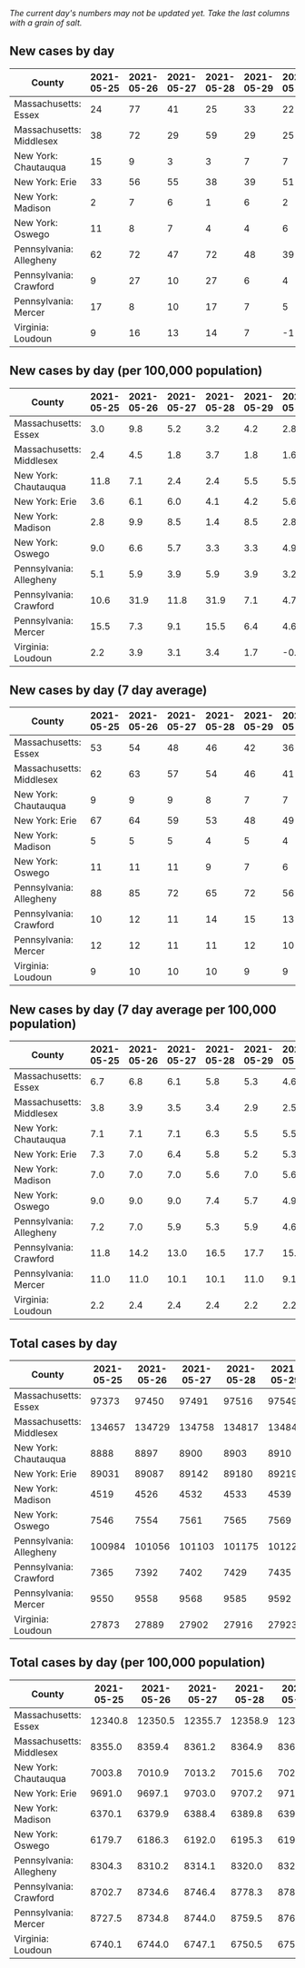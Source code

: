 _The current day's numbers may not be updated yet. Take the last columns with a grain of salt._
## New cases by day

| County | 2021-05-25 | 2021-05-26 | 2021-05-27 | 2021-05-28 | 2021-05-29 | 2021-05-30 | 2021-05-31 |
| --- | --- | --- | --- | --- | --- | --- | --- |
| Massachusetts: Essex | 24 | 77 | 41 | 25 | 33 | 22 |  |
| Massachusetts: Middlesex | 38 | 72 | 29 | 59 | 29 | 25 |  |
| New York: Chautauqua | 15 | 9 | 3 | 3 | 7 | 7 |  |
| New York: Erie | 33 | 56 | 55 | 38 | 39 | 51 |  |
| New York: Madison | 2 | 7 | 6 | 1 | 6 | 2 |  |
| New York: Oswego | 11 | 8 | 7 | 4 | 4 | 6 |  |
| Pennsylvania: Allegheny | 62 | 72 | 47 | 72 | 48 | 39 |  |
| Pennsylvania: Crawford | 9 | 27 | 10 | 27 | 6 | 4 |  |
| Pennsylvania: Mercer | 17 | 8 | 10 | 17 | 7 | 5 |  |
| Virginia: Loudoun | 9 | 16 | 13 | 14 | 7 | -1 |  |

## New cases by day (per 100,000 population)

| County | 2021-05-25 | 2021-05-26 | 2021-05-27 | 2021-05-28 | 2021-05-29 | 2021-05-30 | 2021-05-31 |
| --- | --- | --- | --- | --- | --- | --- | --- |
| Massachusetts: Essex | 3.0 | 9.8 | 5.2 | 3.2 | 4.2 | 2.8 |  |
| Massachusetts: Middlesex | 2.4 | 4.5 | 1.8 | 3.7 | 1.8 | 1.6 |  |
| New York: Chautauqua | 11.8 | 7.1 | 2.4 | 2.4 | 5.5 | 5.5 |  |
| New York: Erie | 3.6 | 6.1 | 6.0 | 4.1 | 4.2 | 5.6 |  |
| New York: Madison | 2.8 | 9.9 | 8.5 | 1.4 | 8.5 | 2.8 |  |
| New York: Oswego | 9.0 | 6.6 | 5.7 | 3.3 | 3.3 | 4.9 |  |
| Pennsylvania: Allegheny | 5.1 | 5.9 | 3.9 | 5.9 | 3.9 | 3.2 |  |
| Pennsylvania: Crawford | 10.6 | 31.9 | 11.8 | 31.9 | 7.1 | 4.7 |  |
| Pennsylvania: Mercer | 15.5 | 7.3 | 9.1 | 15.5 | 6.4 | 4.6 |  |
| Virginia: Loudoun | 2.2 | 3.9 | 3.1 | 3.4 | 1.7 | -0.2 |  |

## New cases by day (7 day average)

| County | 2021-05-25 | 2021-05-26 | 2021-05-27 | 2021-05-28 | 2021-05-29 | 2021-05-30 | 2021-05-31 |
| --- | --- | --- | --- | --- | --- | --- | --- |
| Massachusetts: Essex | 53 | 54 | 48 | 46 | 42 | 36 |  |
| Massachusetts: Middlesex | 62 | 63 | 57 | 54 | 46 | 41 |  |
| New York: Chautauqua | 9 | 9 | 9 | 8 | 7 | 7 |  |
| New York: Erie | 67 | 64 | 59 | 53 | 48 | 49 |  |
| New York: Madison | 5 | 5 | 5 | 4 | 5 | 4 |  |
| New York: Oswego | 11 | 11 | 11 | 9 | 7 | 6 |  |
| Pennsylvania: Allegheny | 88 | 85 | 72 | 65 | 72 | 56 |  |
| Pennsylvania: Crawford | 10 | 12 | 11 | 14 | 15 | 13 |  |
| Pennsylvania: Mercer | 12 | 12 | 11 | 11 | 12 | 10 |  |
| Virginia: Loudoun | 9 | 10 | 10 | 10 | 9 | 9 |  |

## New cases by day (7 day average per 100,000 population)

| County | 2021-05-25 | 2021-05-26 | 2021-05-27 | 2021-05-28 | 2021-05-29 | 2021-05-30 | 2021-05-31 |
| --- | --- | --- | --- | --- | --- | --- | --- |
| Massachusetts: Essex | 6.7 | 6.8 | 6.1 | 5.8 | 5.3 | 4.6 |  |
| Massachusetts: Middlesex | 3.8 | 3.9 | 3.5 | 3.4 | 2.9 | 2.5 |  |
| New York: Chautauqua | 7.1 | 7.1 | 7.1 | 6.3 | 5.5 | 5.5 |  |
| New York: Erie | 7.3 | 7.0 | 6.4 | 5.8 | 5.2 | 5.3 |  |
| New York: Madison | 7.0 | 7.0 | 7.0 | 5.6 | 7.0 | 5.6 |  |
| New York: Oswego | 9.0 | 9.0 | 9.0 | 7.4 | 5.7 | 4.9 |  |
| Pennsylvania: Allegheny | 7.2 | 7.0 | 5.9 | 5.3 | 5.9 | 4.6 |  |
| Pennsylvania: Crawford | 11.8 | 14.2 | 13.0 | 16.5 | 17.7 | 15.4 |  |
| Pennsylvania: Mercer | 11.0 | 11.0 | 10.1 | 10.1 | 11.0 | 9.1 |  |
| Virginia: Loudoun | 2.2 | 2.4 | 2.4 | 2.4 | 2.2 | 2.2 |  |

## Total cases by day

| County | 2021-05-25 | 2021-05-26 | 2021-05-27 | 2021-05-28 | 2021-05-29 | 2021-05-30 | 2021-05-31 |
| --- | --- | --- | --- | --- | --- | --- | --- |
| Massachusetts: Essex | 97373 | 97450 | 97491 | 97516 | 97549 | 97571 |  |
| Massachusetts: Middlesex | 134657 | 134729 | 134758 | 134817 | 134846 | 134871 |  |
| New York: Chautauqua | 8888 | 8897 | 8900 | 8903 | 8910 | 8917 |  |
| New York: Erie | 89031 | 89087 | 89142 | 89180 | 89219 | 89270 |  |
| New York: Madison | 4519 | 4526 | 4532 | 4533 | 4539 | 4541 |  |
| New York: Oswego | 7546 | 7554 | 7561 | 7565 | 7569 | 7575 |  |
| Pennsylvania: Allegheny | 100984 | 101056 | 101103 | 101175 | 101223 | 101262 |  |
| Pennsylvania: Crawford | 7365 | 7392 | 7402 | 7429 | 7435 | 7439 |  |
| Pennsylvania: Mercer | 9550 | 9558 | 9568 | 9585 | 9592 | 9597 |  |
| Virginia: Loudoun | 27873 | 27889 | 27902 | 27916 | 27923 | 27922 |  |

## Total cases by day (per 100,000 population)

| County | 2021-05-25 | 2021-05-26 | 2021-05-27 | 2021-05-28 | 2021-05-29 | 2021-05-30 | 2021-05-31 |
| --- | --- | --- | --- | --- | --- | --- | --- |
| Massachusetts: Essex | 12340.8 | 12350.5 | 12355.7 | 12358.9 | 12363.1 | 12365.9 |  |
| Massachusetts: Middlesex | 8355.0 | 8359.4 | 8361.2 | 8364.9 | 8366.7 | 8368.2 |  |
| New York: Chautauqua | 7003.8 | 7010.9 | 7013.2 | 7015.6 | 7021.1 | 7026.6 |  |
| New York: Erie | 9691.0 | 9697.1 | 9703.0 | 9707.2 | 9711.4 | 9717.0 |  |
| New York: Madison | 6370.1 | 6379.9 | 6388.4 | 6389.8 | 6398.3 | 6401.1 |  |
| New York: Oswego | 6179.7 | 6186.3 | 6192.0 | 6195.3 | 6198.6 | 6203.5 |  |
| Pennsylvania: Allegheny | 8304.3 | 8310.2 | 8314.1 | 8320.0 | 8324.0 | 8327.2 |  |
| Pennsylvania: Crawford | 8702.7 | 8734.6 | 8746.4 | 8778.3 | 8785.4 | 8790.1 |  |
| Pennsylvania: Mercer | 8727.5 | 8734.8 | 8744.0 | 8759.5 | 8765.9 | 8770.5 |  |
| Virginia: Loudoun | 6740.1 | 6744.0 | 6747.1 | 6750.5 | 6752.2 | 6752.0 |  |
